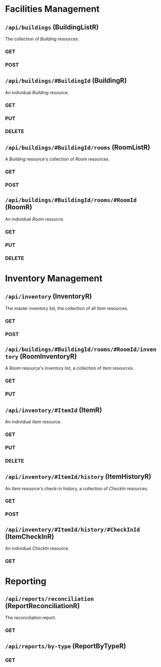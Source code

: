 # Facilities Management

## `/api/buildings` (BuildingListR)

The collection of *Building* resources.

### GET
### POST

## `/api/buildings/#BuildingId` (BuildingR)

An individual *Building* resource.

### GET
### PUT
### DELETE

## `/api/buildings/#BuildingId/rooms` (RoomListR)

A *Building* resource's collection of *Room* resources.

### GET
### POST

## `/api/buildings/#BuildingId/rooms/#RoomId` (RoomR)

An individual *Room* resource.

### GET
### PUT
### DELETE

# Inventory Management

## `/api/inventory` (InventoryR)

The master inventory list, the collection of all *Item* resources.

### GET
### POST

## `/api/buildings/#BuildingId/rooms/#RoomId/inventory` (RoomInventoryR)

A *Room* resource's inventory list, a collection of *Item* resources.

### GET
### PUT

## `/api/inventory/#ItemId` (ItemR)

An individual *Item* resource.

### GET
### PUT
### DELETE

## `/api/inventory/#ItemId/history` (ItemHistoryR)

An *Item* resource's check-in history, a collection of *CheckIn* resources.

### GET
### POST

## `/api/inventory/#ItemId/history/#CheckInId` (ItemCheckInR)

An individual *CheckIn* resource.

### GET

# Reporting 

## `/api/reports/reconciliation` (ReportReconciliationR)

The reconciliation report.

### GET

## `/api/reports/by-type` (ReportByTypeR)

### GET

